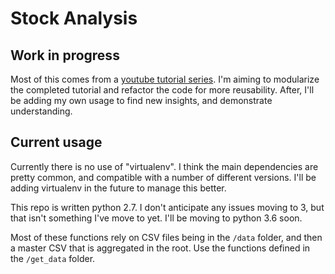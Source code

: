 # Stock Analysis

## Work in progress

Most of this comes from a [youtube tutorial series](https://youtu.be/URTZ2jKCgBc?list=PLQVvvaa0QuDd0flgGphKCej-9jp-QdzZ3). I'm aiming to modularize the completed tutorial and refactor the code for more reusability. After, I'll be adding my own usage to find new insights, and demonstrate understanding.

## Current usage

Currently there is no use of "virtualenv". I think the main dependencies are pretty common, and compatible with a number of different versions. I'll be adding virtualenv in the future to manage this better. 

This repo is written python 2.7. I don't anticipate any issues moving to 3, but that isn't something I've move to yet. I'll be moving to python 3.6 soon.

Most of these functions rely on CSV files being in the `/data` folder, and then a master CSV that is aggregated in the root. Use the functions defined in the `/get_data` folder.
